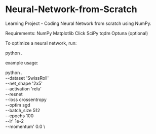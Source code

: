 # Neural-Network-from-Scratch
Learning Project - Coding Neural Network from scratch using NumPy.

Requirements:
NumPy
Matplotlib
Click
SciPy
tqdm
Optuna (optional)

To optimize a neural network, run:

python . 

example usage:

python . \
    --dataset 'SwissRoll' \
    --net_shape '2x5' \
    --activation 'relu' \
    --resnet \
    --loss crossentropy \
    --optim sgd \
    --batch_size 512 \
    --epochs 100 \
    --lr' 1e-2 \
    --momentum' 0.0 \